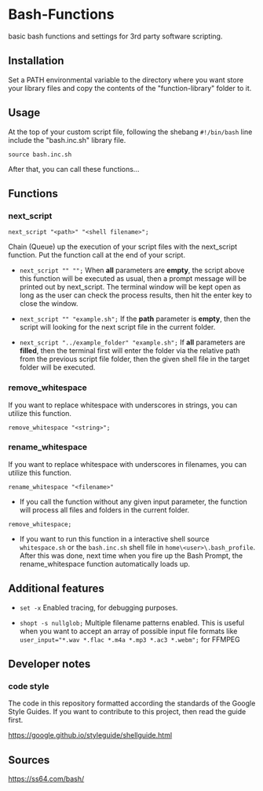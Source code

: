 # Bash-Functions
basic bash functions and settings for 3rd party software scripting.


## Installation

Set a PATH environmental variable to the directory where you want store your library
files and copy the contents of the "function-library" folder to it.


## Usage

At the top of your custom script file, following the shebang `#!/bin/bash` line
include the "bash.inc.sh" library file.

`source bash.inc.sh`

 After that, you can call these functions...


## Functions

### next_script

`next_script "<path>" "<shell filename>";`

Chain (Queue) up the execution of your script files with the next_script function.
Put the function call at the end of your script.


- `next_script "" "";` When **all** parameters are **empty**, the script above this function
will be executed as usual, then a prompt message will be printed out by next_script.
The terminal window will be kept open as long as the user can check the
process results, then hit the enter key to close the window.


- `next_script "" "example.sh";` If the **path** parameter is **empty**, then the script will looking for the next script
file in the current folder.


- `next_script "../example_folder" "example.sh";` If **all** parameters are **filled**, then the terminal first will enter the folder via
the relative path from the previous script file folder, then the given shell file
in the target folder will be executed.


### remove_whitespace

If you want to replace whitespace with underscores in strings, you can utilize
this function.

`remove_whitespace "<string>";`


### rename_whitespace

If you want to replace whitespace with underscores in filenames, you can utilize
this function.

`rename_whitespace "<filename>"`


- If you call the function without any given input parameter, the function will
process all files and folders in the current folder.

`remove_whitespace;`  


- If you want to run this function in a interactive shell source
`whitespace.sh` or the `bash.inc.sh` shell file in `home\<user>\.bash_profile`.
After this was done, next time when you fire up the Bash Prompt, the rename_whitespace
function automatically loads up.


## Additional features

- `set -x` Enabled tracing, for debugging purposes.

- `shopt -s nullglob;` Multiple filename patterns enabled. This is useful when you want to accept
an array of possible input file formats like `user_input="*.wav *.flac *.m4a *.mp3 *.ac3 *.webm";` for FFMPEG


## Developer notes

### code style

The code in this repository formatted according the standards of the Google Style Guides.
If you want to contribute to this project, then read the guide first.

https://google.github.io/styleguide/shellguide.html


## Sources

https://ss64.com/bash/
